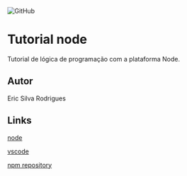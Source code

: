 ![GitHub](https://img.shields.io/github/license/ericsilvarodrigues/node)
# Tutorial node
Tutorial de lógica de programação com a plataforma Node.
## Autor 
Eric Silva Rodrigues 
## Links
[node](https://nodejs.org/en/)

[vscode](https://code.visualstudio.com/download)

[npm repository](https://www.npmjs.com/package/repository)
